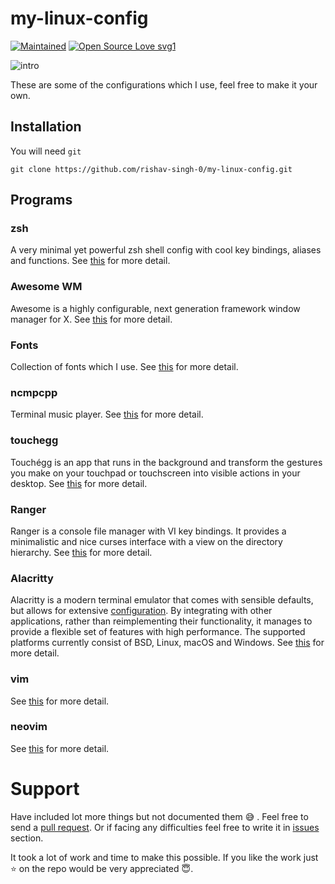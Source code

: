 # my-linux-config

[![Maintained](https://img.shields.io/badge/Maintained%3F-yes-green.svg)](https://github.com/rishav-singh-0/)
[![Open Source Love svg1](https://badges.frapsoft.com/os/v1/open-source.svg?v=103)](https://github.com/ellerbrock/open-source-badges/)

<!-- [![ForTheBadge built-with-swag](http://ForTheBadge.com/images/badges/built-with-swag.svg)](https://github.com/rishav-singh-0/)
[![Bash Shell](https://badges.frapsoft.com/bash/v1/bash.png?v=103)](https://github.com/rishav-singh-0/my-linux-config/) -->

![intro](https://github.com/rishav-singh-0/my-linux-config/blob/main/screenshots/intro-0.png?raw=true)

These are some of the configurations which I use, feel free to make it your own.

## Installation
You will need `git` 

```
git clone https://github.com/rishav-singh-0/my-linux-config.git
```

## Programs

### zsh
A very minimal yet powerful zsh shell config with cool key bindings, aliases and functions. See [this](./zsh) for more detail.

### Awesome WM
Awesome is a highly configurable, next generation framework window manager for X. See [this](./awesome) for more detail.

### Fonts
Collection of fonts which I use. See [this](./fonts) for more detail.

### ncmpcpp
Terminal music player. See [this](./ncmpcpp) for more detail.

### touchegg
Touchégg is an app that runs in the background and transform the gestures you make on your touchpad or touchscreen into visible actions in your desktop. See [this](./touchegg) for more detail.

### Ranger 
Ranger is a console file manager with VI key bindings. It provides a minimalistic and nice curses interface with a view on the directory hierarchy. See [this](./ranger) for more detail.

### Alacritty
Alacritty is a modern terminal emulator that comes with sensible defaults, but allows for extensive [configuration](./alacritty). By integrating with other applications, rather than reimplementing their functionality, it manages to provide a flexible set of features with high performance. The supported platforms currently consist of BSD, Linux, macOS and Windows. See [this](./alacritty) for more detail.

### vim
See [this](./vim) for more detail.

### neovim
See [this](./nvim) for more detail.

# Support
Have included lot more things but not documented them 😅 . 
Feel free to send a [pull request](https://github.com/rishav-singh-0/my-linux-config/pulls). 
Or if facing any difficulties feel free to write it in [issues](https://github.com/rishav-singh-0/my-linux-config/issues) section.

It took a lot of work and time to make this possible. If you like the work just ⭐ on the repo would be very appreciated 😇.
